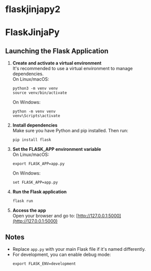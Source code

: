 # flaskjinjapy2
# FlaskJinjaPy

## Launching the Flask Application

1. **Create and activate a virtual environment**  
    It's recommended to use a virtual environment to manage dependencies.  
    On Linux/macOS:
    ```
    python3 -m venv venv
    source venv/bin/activate
    ```
    On Windows:
    ```
    python -m venv venv
    venv\Scripts\activate
    ```

2. **Install dependencies**  
    Make sure you have Python and pip installed. Then run:
    ```
    pip install flask
    ```

3. **Set the FLASK_APP environment variable**  
    On Linux/macOS:
    ```
    export FLASK_APP=app.py
    ```
    On Windows:
    ```
    set FLASK_APP=app.py
    ```

4. **Run the Flask application**  
    ```
    flask run
    ```

5. **Access the app**  
    Open your browser and go to: [http://127.0.0.1:5000](http://127.0.0.1:5000)

## Notes

- Replace `app.py` with your main Flask file if it's named differently.
- For development, you can enable debug mode:
  ```
  export FLASK_ENV=development
  ```